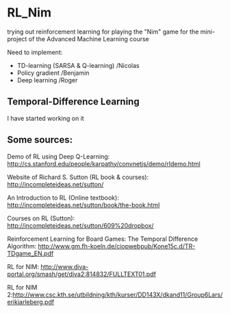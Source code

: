 # RL_Nim
trying out reinforcement learning for playing the "Nim" game for the mini-project of the Advanced Machine Learning course

Need to implement:
  - TD-learning (SARSA & Q-learning) /Nicolas
  - Policy gradient /Benjamin
  - Deep learning /Roger

## Temporal-Difference Learning
I have started working on it

## Some sources:
Demo of RL using Deep Q-Learning: http://cs.stanford.edu/people/karpathy/convnetjs/demo/rldemo.html

Website of Richard S. Sutton (RL book & courses): http://incompleteideas.net/sutton/

An Introduction to RL (Online textbook): http://incompleteideas.net/sutton/book/the-book.html

Courses on RL (Sutton): http://incompleteideas.net/sutton/609%20dropbox/

Reinforcement Learning for Board Games: The Temporal Difference Algorithm: http://www.gm.fh-koeln.de/ciopwebpub/Kone15c.d/TR-TDgame_EN.pdf

RL for NIM: http://www.diva-portal.org/smash/get/diva2:814832/FULLTEXT01.pdf

RL for NIM 2:http://www.csc.kth.se/utbildning/kth/kurser/DD143X/dkand11/Group6Lars/erikjarleberg.pdf

